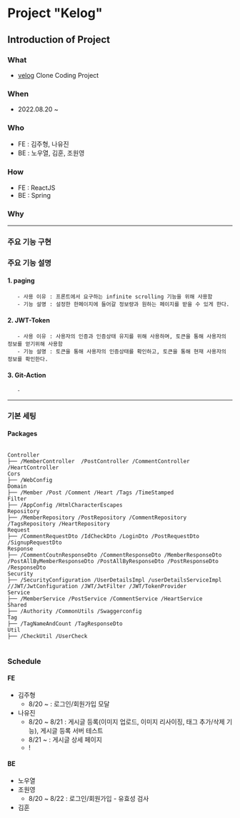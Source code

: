 
# Project "Kelog"

## Introduction of Project
### What
- [velog](https://velog.io/) Clone Coding Project

### When
- 2022.08.20 ~ 

### Who
- FE : 김주형, 나유진
- BE : 노우열, 김훈, 조원영

### How
- FE : ReactJS
- BE : Spring

### Why

----

### 주요 기능 구현


### 주요 기능 설명
#### 1. paging
       - 사용 이유 : 프론트에서 요구하는 infinite scrolling 기능을 위해 사용함
       - 기능 설명 : 설정한 한페이지에 들어갈 정보량과 원하는 페이지를 받을 수 있게 한다.
#### 2. JWT-Token
       - 사용 이유 : 사용자의 인증과 인증상태 유지를 위해 사용하며, 토큰을 통해 사용자의 정보를 얻기위해 사용함
       - 기능 설명 : 토큰을 통해 사용자의 인증상태를 확인하고, 토큰을 통해 현재 사용자의 정보를 확인한다.
#### 3. Git-Action
       -

----

### 기본 세팅

#### Packages
<pre>
<code>
Controller
├── /MemberController  /PostController /CommentController /HeartController
Cors
├── /WebConfig
Domain
├── /Member /Post /Comment /Heart /Tags /TimeStamped
Filter
├── /AppConfig /HtmlCharacterEscapes
Repository
├── /MemberRepository /PostRepository /CommentRepository /TagsRepository /HeartRepository
Request
├── /CommentRequestDto /IdCheckDto /LoginDto /PostRequestDto /SignupRequestDto
Response
├── /CommentCoutnResponseDto /CommentResponseDto /MemberResponseDto /PostAllByMemberResponseDto /PostAllByResponseDto /PostResponseDto /ResponseDto
Security
├── /SecurityConfiguration /UserDetailsImpl /userDetailsServiceImpl //JWT/JwtConfiguration /JWT/JwtFilter /JWT/TokenProvider 
Service
├── /MemberService /PostService /CommentService /HeartService 
Shared
├── /Authority /CommonUtils /Swaggerconfig
Tag
├── /TagNameAndCount /TagResponseDto
Util
├── /CheckUtil /UserCheck
</code>
</pre>

### Schedule
#### FE
- 김주형
  * 8/20 ~ : 로그인/회원가입 모달
- 나유진
  * 8/20 ~ 8/21 : 게시글 등록(이미지 업로드, 이미지 리사이징, 태그 추가/삭제 기능), 게시글 등록 서버 테스트
  * 8/21 ~ : 게시글 상세 페이지
  * !

#### BE
- 노우열
- 조원영
  * 8/20 ~ 8/22 : 로그인/회원가입 - 유효성 검사 
- 김훈
